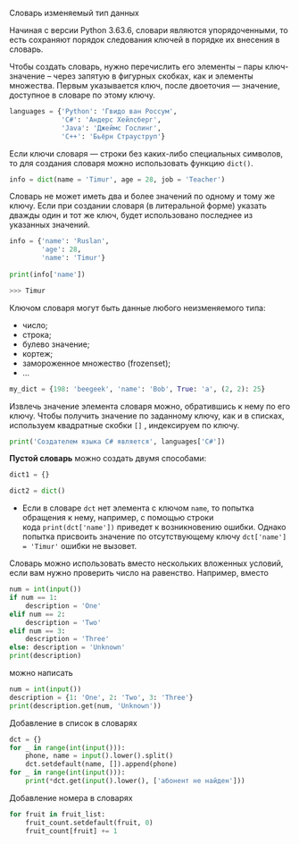 
Словарь изменяемый тип данных

Начиная с версии Python 3.63.6, словари являются упорядоченными, то есть сохраняют порядок следования ключей в порядке их внесения в словарь.

Чтобы создать словарь, нужно перечислить его элементы – пары ключ-значение – через запятую в фигурных скобках, как и элементы множества. Первым указывается ключ, после двоеточия — значение, доступное в словаре по этому ключу.

```python
languages = {'Python': 'Гвидо ван Россум',
			 'C#': 'Андерс Хейлсберг',
			 'Java': 'Джеймс Гослинг',
			 'C++': 'Бьёрн Страуструп'}
```

Если ключи словаря — строки без каких-либо специальных символов, то для создания словаря можно использовать функцию `dict()`.

```python
info = dict(name = 'Timur', age = 28, job = 'Teacher')
```

Словарь не может иметь два и более значений по одному и тому же ключу. Если при создании словаря (в литеральной форме) указать дважды один и тот же ключ, будет использовано последнее из указанных значений.

```python
info = {'name': 'Ruslan', 
		'age': 28, 
		'name': 'Timur'} 
		
print(info['name'])

>>> Timur
```

Ключом словаря могут быть данные любого неизменяемого типа:

- число;
- строка;
- булево значение;
- кортеж;
- замороженное множество (frozenset);
- ...

```python
my_dict = {198: 'beegeek', 'name': 'Bob', True: 'a', (2, 2): 25}
```

Извлечь значение элемента словаря можно, обратившись к нему по его ключу. Чтобы получить значение по заданному ключу, как и в списках, используем квадратные скобки `[]` , индексируем по ключу.

```python
print('Создателем языка C# является', languages['C#'])
```

**Пустой словарь** можно создать двумя способами:

```python
dict1 = {} 

dict2 = dict()
```

- Если в словаре `dct` нет элемента с ключом `name`, то попытка обращения к нему, например, с помощью строки кода `print(dct['name'])` приведет к возникновению ошибки. Однако попытка присвоить значение по отсутствующему ключу `dct['name'] = 'Timur'` ошибки не вызовет.

Словарь можно использовать вместо нескольких вложенных условий, если вам нужно проверить число на равенство. Например, вместо
```python
num = int(input()) 
if num == 1: 
	description = 'One' 
elif num == 2: 
	description = 'Two' 
elif num == 3: 
	description = 'Three' 
else: description = 'Unknown' 
print(description)
```
можно написать
```python
num = int(input()) 
description = {1: 'One', 2: 'Two', 3: 'Three'}
print(description.get(num, 'Unknown'))
```

Добавление в список в словарях
```python
dct = {} 
for _ in range(int(input())): 
	phone, name = input().lower().split() 
	dct.setdefault(name, []).append(phone) 
for _ in range(int(input())): 
	print(*dct.get(input().lower(), ['абонент не найден']))
```
Добавление номера в словарях
```python
for fruit in fruit_list:
    fruit_count.setdefault(fruit, 0)
    fruit_count[fruit] += 1
```

